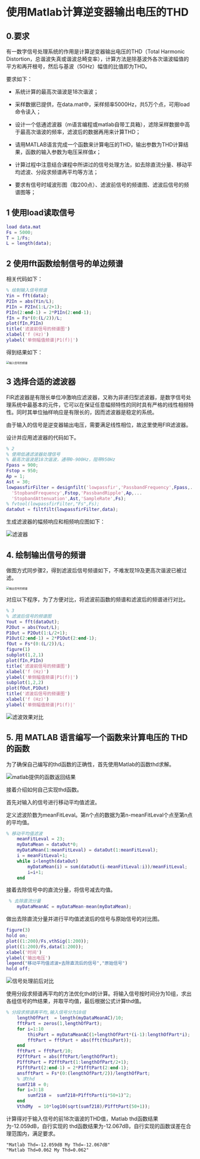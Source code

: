 # 使用Matlab计算逆变器输出电压的THD



## 0.要求

有一数字信号处理系统的作用是计算逆变器输出电压的THD（Total Harmonic Distortion，总谐波失真或谐波总畸变率），计算方法是除基波外各次谐波幅值的平方和再开根号，然后与基波（50Hz）幅值的比值即为THD。

要求如下：

+ 系统计算的最高次谐波是18次谐波；

+ 采样数据已提供，在data.mat中，采样频率5000Hz，共5万个点，可用load命令读入；

+ 设计一个低通滤波器（m语言编程或matlab自带工具箱），滤除采样数据中高于最高次谐波的频率，滤波后的数据再用来计算THD；

+ 请用MATLAB语言完成一个函数来计算电压的THD，输出参数为THD计算结果，函数的输入参数为电压采样值*x*；

+ 计算过程中注意结合课程中所讲过的信号处理方法，如去除直流分量、移动平均滤波、分段求频谱再平均等方法；

+ 要求有信号时域波形图（取200点）、滤波前信号的频谱图、滤波后信号的频谱图等；

## 1 使用load读取信号

````matlab
load data.mat
Fs = 5000;                      
T = 1/Fs;              
L = length(data);  
````

## 2 使用fft函数绘制信号的单边频谱

相关代码如下：

```matlab
% 绘制输入信号频谱
Yin = fft(data);
P2In = abs(Yin/L);
P1In = P2In(1:L/2+1);
P1In(2:end-1) = 2*P1In(2:end-1);
fIn = Fs*(0:(L/2))/L;
plot(fIn,P1In) 
title('滤波前信号的频谱图')
xlabel('f (Hz)')
ylabel('单侧幅值频谱|P1(f)|')
```

得到结果如下：

<img src="https://comtechco.top:5541/2022/09/13_%E8%BE%93%E5%85%A5%E4%BF%A1%E5%8F%B7%E7%9A%84%E9%A2%91%E8%B0%B1.jpg" alt="输入信号的频谱" style="zoom:50%;" />

## 3 选择合适的滤波器

FIR滤波器是有限长单位冲激响应滤波器，又称为非递归型滤波器，是数字信号处理系统中最基本的元件，它可以在保证任意幅频特性的同时具有严格的线性相频特性。同时其单位抽样响应是有限长的，因而滤波器是稳定的系统。

由于输入的信号是逆变器输出电压，需要满足线性相位，故这里使用FIR滤波器。

设计并应用滤波器的代码如下。

```Matlab
% 2 
% 使用低通滤波器处理信号
% 最高次谐波是18次谐波，通带0-900Hz，阻带950Hz
Fpass = 900;
Fstop = 950;
Ap = 1;
Ast = 30;
lowpassfirFilter = designfilt('lowpassfir','PassbandFrequency',Fpass,...
  'StopbandFrequency',Fstop,'PassbandRipple',Ap,...
  'StopbandAttenuation',Ast,'SampleRate',Fs);
% fvtool(lowpassfirFilter,"Fs",Fs);
dataOut = filtfilt(lowpassfirFilter,data);
```

生成滤波器的幅频响应和相频响应图如下：

![滤波器](https://comtechco.top:5541/2022/09/13_%E6%BB%A4%E6%B3%A2%E5%99%A8.png)

## 4. 绘制输出信号的频谱

做图方式同步骤2，得到滤波后信号频谱如下，不难发现19及更高次谐波已被过滤。

<img src="https://comtechco.top:5541/2022/09/13_%E8%BE%93%E5%87%BA%E4%BF%A1%E5%8F%B7%E7%9A%84%E9%A2%91%E8%B0%B1.jpg" alt="输出信号的频谱" style="zoom:50%;" />

对应以下程序，为了方便对比，将滤波前函数的频谱和滤波后的频谱进行对比。

```matlab
% 3
% 滤波后信号的频谱图
Yout = fft(dataOut);
P2Out = abs(Yout/L);
P1Out = P2Out(1:L/2+1);
P1Out(2:end-1) = 2*P1Out(2:end-1);
fOut = Fs*(0:(L/2))/L;
figure(1)
subplot(1,2,1)
plot(fIn,P1In) 
title('滤波前信号的频谱图')
xlabel('f (Hz)')
ylabel('单侧幅值频谱|P1(f)|')
subplot(1,2,2)
plot(fOut,P1Out) 
title('滤波后信号的频谱图')
xlabel('f (Hz)')
ylabel('单侧幅值频谱|P1(f)|'
```

![滤波效果对比](https://comtechco.top:5541/2022/09/13_%E6%BB%A4%E6%B3%A2%E6%95%88%E6%9E%9C%E5%AF%B9%E6%AF%94.jpg)

## 5. 用 MATLAB 语言编写一个函数来计算电压的 THD的函数

为了确保自己编写的thd函数的正确性，首先使用Matlab的函数thd求解。

![matlab提供的函数返回结果](https://comtechco.top:5541/2022/09/13_matlab%E6%8F%90%E4%BE%9B%E7%9A%84%E5%87%BD%E6%95%B0%E8%BF%94%E5%9B%9E%E7%BB%93%E6%9E%9C.jpg)

接着介绍如何自己实现thd函数。

首先对输入的信号进行移动平均值滤波。

定义滤波阶数为meanFitLeval。第n个点的数据为第n-meanFitLeval个点至第n点的平均值。

````Matlab
% 移动平均值滤波 
    meanFitLeval = 23;
    myDataMean = dataOut*0;
    myDataMean(1:meanFitLeval) = dataOut(1:meanFitLeval);
    i = meanFitLeval+1;
    while i<length(dataOut)
        myDataMean(i) = sum(dataOut(i-meanFitLeval:i))/meanFitLeval;
        i=i+1;
    end
````

接着去除信号中的直流分量，将信号减去均值。

```Matlab
 % 去除直流分量
    myDataMeanAC = myDataMean-mean(myDataMean); 
```

做出去除直流分量并进行平均值滤波后的信号与原始信号的对比图。

````matlab
figure(3)
hold on;
plot((1:200)/Fs,vthSig(1:200));
plot((1:200)/Fs,data(1:200));
xlabel('时间')
ylabel('输出电压')
legend("移动平均值滤波+去除直流后的信号","原始信号")
hold off;
````

![信号处理前后对比](https://comtechco.top:5541/2022/09/13_%E4%BF%A1%E5%8F%B7%E5%A4%84%E7%90%86%E5%89%8D%E5%90%8E%E5%AF%B9%E6%AF%94.jpg)

使用分段求频谱再平均的方法优化thd的计算。将输入信号按时间分为10组，求出各组信号的fft结果，并取平均值，最后根据公式计算thd值。

```Matlab
% 分段求频谱再平均,输入信号分为10组
    lengthOfPart  = length(myDataMeanAC)/10;
    fftPart = zeros(1,lengthOfPart);
    for i=1:10
        thisPart = myDataMeanAC(1+lengthOfPart*(i-1):lengthOfPart*i);
        fftPart = fftPart + abs(fft(thisPart));
    end
    fftPart = fftPart/10;
    P2fftPart = abs(fftPart/lengthOfPart);
    P1fftPart = P2fftPart(1:lengthOfPart/2+1);
    P1fftPart(2:end-1) = 2*P1fftPart(2:end-1);
    ansfftPart = Fs*(0:(lengthOfPart/2))/lengthOfPart;
    % 求thd
    sumf218 = 0;
    for i=3:18
        sumf218 =  sumf218+P1fftPart(i*50+1)^2;
    end
    VthdMy  = 10*log10(sqrt(sumf218)/P1fftPart(50+1));
```

计算得对于输入信号的前18次谐波的THD值，Matlab thd函数结果为-12.059dB，自行实现的 thd函数结果为-12.067dB，自行实现的函数误差在合理范围内，满足要求。

    "Matlab Thd=-12.059dB My Thd=-12.067dB"
    "Matlab Thd=0.062 My Thd=0.062"
